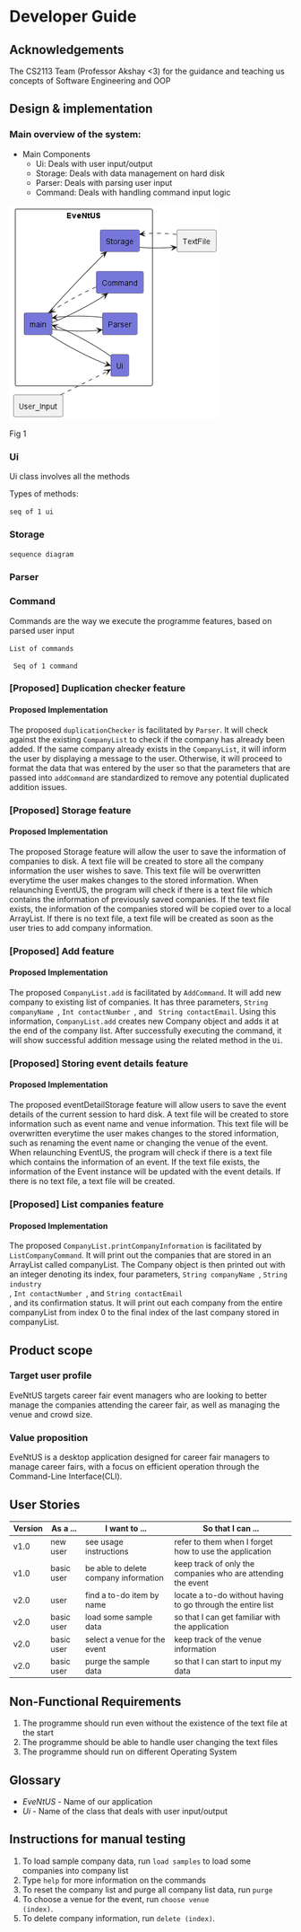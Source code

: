 # Developer Guide

## Acknowledgements

The CS2113 Team (Professor Akshay <3) for the guidance and teaching us concepts of Software Engineering and OOP

## Design & implementation

### Main overview of the system:

* Main Components
  * Ui: Deals with user input/output
  * Storage: Deals with data management on hard disk
  * Parser: Deals with parsing user input
  * Command: Deals with handling command input logic

![broadOverview.png](UML%2FImage%2FbroadOverview.png)

Fig 1


### Ui 

Ui class involves all the methods

Types of methods:

<code>seq of 1 ui</code>


### Storage


<code>sequence diagram</code>

### Parser



### Command

Commands are the way we execute the programme features, based on parsed user input

<code>List of commands</code>

<code> Seq of 1 command</code>

### [Proposed] Duplication checker feature
#### Proposed Implementation
The proposed <code>duplicationChecker</code> is facilitated by <code>Parser</code>. It will check against the existing
<code>CompanyList</code> to check if the company has already been added. If the same company already exists in the
<code>CompanyList</code>, it will inform the user by displaying a message to the user. Otherwise, it will proceed to 
format the data that was entered by the user so that the parameters that are passed into <code>addCommand</code> are
standardized to remove any potential duplicated addition issues.

### [Proposed] Storage feature
#### Proposed Implementation
The proposed Storage feature will allow the user to save the information of companies to disk. A text file will be 
created to store all the company information the user wishes to save. This text file will be overwritten everytime the 
user makes changes to the stored information. When relaunching EventUS, the program will check if there is a text file 
which contains the information of previously saved companies. If the text file exists, the information of the companies 
stored will be copied over to a local ArrayList. If there is no text file, a text file will be created as soon as the 
user tries to add company information.

### [Proposed] Add feature
#### Proposed Implementation
The proposed <code>CompanyList.add</code> is facilitated by <code>AddCommand</code>. It will add new company to existing 
list of companies. It has three parameters, <code>String companyName </code>, <code>Int contactNumber </code>, and <code>
String contactEmail</code>. Using this information, <code>CompanyList.add</code> creates new Company object and adds it 
at the end of the company list. After successfully executing the command, it will show successful addition message using
the related method in the <code>Ui</code>.

### [Proposed] Storing event details feature
#### Proposed Implementation
The proposed eventDetailStorage feature will allow users to save the event details of the current session to hard disk. 
A text file will be created to store information such as event name and venue information. This text file will be 
overwritten everytime the user makes changes to the stored information, such as renaming the event name or changing the 
venue of the event. When relaunching EventUS, the program will check if there is a text file which contains the 
information of an event. If the text file exists, the information of the Event instance will be updated with the event 
details. If there is no text file, a text file will be created.

### [Proposed] List companies feature
#### Proposed Implementation
The proposed <code>CompanyList.printCompanyInformation</code> is facilitated by <code>ListCompanyCommand</code>. It will
print out the companies that are stored in an ArrayList called companyList. The Company object is then printed out with 
an integer denoting its index, four parameters, <code>String companyName </code>, <code>String industry </code>, 
<code>Int contactNumber </code>, and <code>String contactEmail </code>, and its confirmation status. It will print out 
each company from the entire companyList from index 0 to the final index of the last company stored in companyList.



## Product scope
### Target user profile

EveNtUS targets career fair event managers who are looking to better manage the companies attending the career fair, as well as managing the venue and crowd size. 

### Value proposition

EveNtUS is a desktop application designed for career fair managers to manage career fairs, with a focus on efficient operation through the Command-Line Interface(CLI).


## User Stories

| Version | As a ...   | I want to ...                         | So that I can ...                                            |
|---------|------------|---------------------------------------|--------------------------------------------------------------|
| v1.0    | new user   | see usage instructions                | refer to them when I forget how to use the application       |
| v1.0    | basic user | be able to delete company information | keep track of only the companies who are attending the event |
| v2.0    | user       | find a to-do item by name             | locate a to-do without having to go through the entire list  |
| v2.0    | basic user | load some sample data                 | so that I can get familiar with the application              |
| v2.0    | basic user | select a venue for the event          | keep track of the venue information                          |
| v2.0    | basic user | purge the sample data                 | so that I can start to input my data                         |



## Non-Functional Requirements

1. The programme should run even without the existence of the text file at the start
2. The programme should be able to handle user changing the text files
3. The programme should run on different Operating System

## Glossary

* *EveNtUS* - Name of our application
* *Ui* - Name of the class that deals with user input/output

## Instructions for manual testing

1. To load sample company data, run <code>load samples</code> to load some companies into company list
2. Type <code>help</code> for more information on the commands
2. To reset the company list and purge all company list data, run <code>purge</code>
3. To choose a venue for the event, run <code>choose venue (index)</code>.
4. To delete company information, run <code>delete (index)</code>.